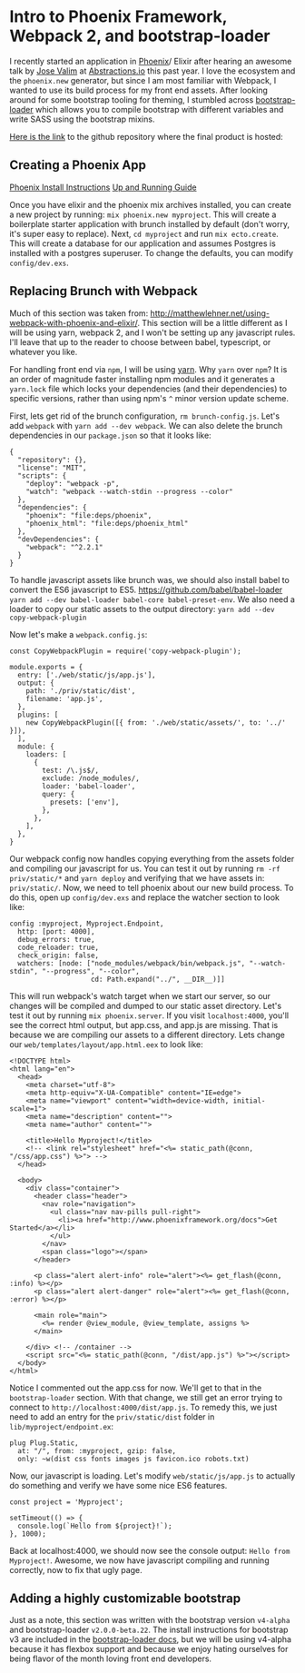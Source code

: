 Intro to Phoenix Framework, Webpack 2, and bootstrap-loader
=========================================================

I recently started an application in [Phoenix](http://www.phoenixframework.org/)/ Elixir after hearing an awesome talk by [Jose Valim](https://github.com/josevalim) at [Abstractions.io](http://abstractions.io/) this past year. I love the ecosystem and the `phoenix.new` generator, but since I am most familiar with Webpack, I wanted to use its build process for my front end assets. After looking around for some bootstrap tooling for theming, I stumbled across [bootstrap-loader](https://github.com/shakacode/bootstrap-loader) which allows you to compile bootstrap with different variables and write SASS using the bootstrap mixins.

[Here is the link](https://github.com/awestbro/phoenix-webpack-bootstrap-starter) to the github repository where the final product is hosted:

## Creating a Phoenix App

[Phoenix Install Instructions](http://www.phoenixframework.org/docs/installation)
[Up and Running Guide](http://www.phoenixframework.org/docs/up-and-running)

Once you have elixir and the phoenix mix archives installed, you can create a new project by running: `mix phoenix.new myproject`. This will create a boilerplate starter application with brunch installed by default (don't worry, it's super easy to replace). Next, `cd myproject` and run `mix ecto.create`. This will create a database for our application and assumes Postgres is installed with a postgres superuser. To change the defaults, you can modify `config/dev.exs`.

## Replacing Brunch with Webpack

Much of this section was taken from: http://matthewlehner.net/using-webpack-with-phoenix-and-elixir/. This section will be a little different as I will be using yarn, webpack 2, and I won't be setting up any javascript rules. I'll leave that up to the reader to choose between babel, typescript, or whatever you like.

For handling front end via `npm`, I will be using [yarn](https://yarnpkg.com/en/). Why `yarn` over `npm`? It is an order of magnitude faster installing npm modules and it generates a `yarn.lock` file which locks your dependencies (and their dependencies) to specific versions, rather than using npm's `^` minor version update scheme.

First, lets get rid of the brunch configuration, `rm brunch-config.js`. Let's add `webpack` with `yarn add --dev webpack`. We can also delete the brunch dependencies in our `package.json` so that it looks like:

```
{
  "repository": {},
  "license": "MIT",
  "scripts": {
    "deploy": "webpack -p",
    "watch": "webpack --watch-stdin --progress --color"
  },
  "dependencies": {
    "phoenix": "file:deps/phoenix",
    "phoenix_html": "file:deps/phoenix_html"
  },
  "devDependencies": {
    "webpack": "^2.2.1"
  }
}
```

To handle javascript assets like brunch was, we should also install babel to convert the ES6 javascript to ES5.
https://github.com/babel/babel-loader
`yarn add --dev babel-loader babel-core babel-preset-env`. We also need a loader to copy our static assets to the output directory: `yarn add --dev copy-webpack-plugin`


Now let's make a `webpack.config.js`:

```
const CopyWebpackPlugin = require('copy-webpack-plugin');

module.exports = {
  entry: ['./web/static/js/app.js'],
  output: {
    path: './priv/static/dist',
    filename: 'app.js',
  },
  plugins: [
    new CopyWebpackPlugin([{ from: './web/static/assets/', to: '../' }]),
  ],
  module: {
    loaders: [
      {
        test: /\.js$/,
        exclude: /node_modules/,
        loader: 'babel-loader',
        query: {
          presets: ['env'],
        },
      },
    ],
  },
}
```

Our webpack config now handles copying everything from the assets folder and compiling our javascript for us. You can test it out by running `rm -rf priv/static/*` and `yarn deploy` and verifying that we have assets in: `priv/static/`. Now, we need to tell phoenix about our new build process. To do this, open up `config/dev.exs` and replace the watcher section to look like:

```
config :myproject, Myproject.Endpoint,
  http: [port: 4000],
  debug_errors: true,
  code_reloader: true,
  check_origin: false,
  watchers: [node: ["node_modules/webpack/bin/webpack.js", "--watch-stdin", "--progress", "--color",
                    cd: Path.expand("../", __DIR__)]]
```

This will run webpack's watch target when we start our server, so our changes will be compiled and dumped to our static asset directory. Let's test it out by running `mix phoenix.server`. If you visit `localhost:4000`, you'll see the correct html output, but app.css, and app.js are missing. That is because we are compiling our assets to a different directory. Lets change our `web/templates/layout/app.html.eex` to look like:

```
<!DOCTYPE html>
<html lang="en">
  <head>
    <meta charset="utf-8">
    <meta http-equiv="X-UA-Compatible" content="IE=edge">
    <meta name="viewport" content="width=device-width, initial-scale=1">
    <meta name="description" content="">
    <meta name="author" content="">

    <title>Hello Myproject!</title>
    <!-- <link rel="stylesheet" href="<%= static_path(@conn, "/css/app.css") %>"> -->
  </head>

  <body>
    <div class="container">
      <header class="header">
        <nav role="navigation">
          <ul class="nav nav-pills pull-right">
            <li><a href="http://www.phoenixframework.org/docs">Get Started</a></li>
          </ul>
        </nav>
        <span class="logo"></span>
      </header>

      <p class="alert alert-info" role="alert"><%= get_flash(@conn, :info) %></p>
      <p class="alert alert-danger" role="alert"><%= get_flash(@conn, :error) %></p>

      <main role="main">
        <%= render @view_module, @view_template, assigns %>
      </main>

    </div> <!-- /container -->
    <script src="<%= static_path(@conn, "/dist/app.js") %>"></script>
  </body>
</html>
```

Notice I commented out the app.css for now. We'll get to that in the `bootstrap-loader` section. With that change, we still get an error trying to connect to `http://localhost:4000/dist/app.js`. To remedy this, we just need to add an entry for the `priv/static/dist` folder in `lib/myproject/endpoint.ex`:

```
plug Plug.Static,
  at: "/", from: :myproject, gzip: false,
  only: ~w(dist css fonts images js favicon.ico robots.txt)
```

Now, our javascript is loading. Let's modify `web/static/js/app.js` to actually do something and verify we have some nice ES6 features.

```
const project = 'Myproject';

setTimeout(() => {
  console.log(`Hello from ${project}!`);
}, 1000);
```

Back at localhost:4000, we should now see the console output: `Hello from Myproject!`. Awesome, we now have javascript compiling and running correctly, now to fix that ugly page.

## Adding a highly customizable bootstrap

Just as a note, this section was written with the bootstrap version `v4-alpha` and bootstrap-loader `v2.0.0-beta.22`. The install instructions for bootstrap v3 are included in the [bootstrap-loader docs](https://github.com/shakacode/bootstrap-loader), but we will be using v4-alpha because it has flexbox support and because we enjoy hating ourselves for being flavor of the month loving front end developers.
